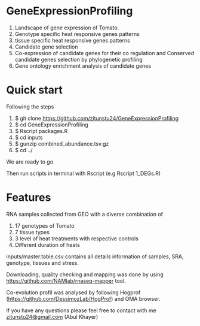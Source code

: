 # GeneExpressionProfiling

1. Landscape of gene expression of Tomato. 
2. Genotype specific heat responsive genes patterns 
3. tissue specific heat responsive genes patterns 
4. Candidate gene selection
5. Co-expression of candidate genes for their co regulation and Conserved candidate genes selection by phylogenetic profiling
6. Gene ontology enrichment analysis of candidate genes


# Quick start 

Following the steps

1. $ git clone https://github.com/zitunstu24/GeneExpressionProfiling
2. $ cd GeneExpressionProfiling
3. $ Rscript packages.R
4. $ cd inputs
5. $ gunzip combined_abundance.tsv.gz
6. $ cd ../

We are ready to go

Then run scripts in terminal with Rscript (e.g Rscript 1_DEGs.R) 

# Features

RNA samples collected from GEO with a diverse combination of 
1. 17 genotypes of Tomato
2. 7 tissue types
3. 3 level of heat treatments with respective controls
4. Different duration of heats

inputs/master.table.csv contains all details information of samples, SRA, genotype, tissues and stress. 

Downloading, quality checking and mapping was done by using https://github.com/NAMlab/rnaseq-mapper tool.

Co-evolution profil was analysed by following Hogprof (https://github.com/DessimozLab/HogProf) and OMA browser. 

If you have any questions please feel free to contact with me zitunstu24@gmail.com (Abul Khayer)
